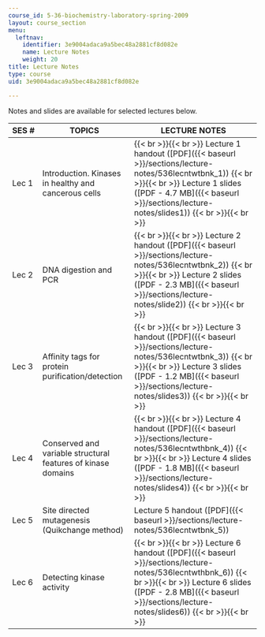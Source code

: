 ```yaml
---
course_id: 5-36-biochemistry-laboratory-spring-2009
layout: course_section
menu:
  leftnav:
    identifier: 3e9004adaca9a5bec48a2881cf8d082e
    name: Lecture Notes
    weight: 20
title: Lecture Notes
type: course
uid: 3e9004adaca9a5bec48a2881cf8d082e

---
```


Notes and slides are available for selected lectures below.

| SES # | TOPICS | LECTURE NOTES |
| --- | --- | --- |
| Lec 1 | Introduction. Kinases in healthy and cancerous cells |  {{< br >}}{{< br >}} Lecture 1 handout ([PDF]({{< baseurl >}}/sections/lecture-notes/536lecntwtbnk_1)) {{< br >}}{{< br >}} Lecture 1 slides ([PDF - 4.7 MB]({{< baseurl >}}/sections/lecture-notes/slides1)) {{< br >}}{{< br >}}  |
| Lec 2 | DNA digestion and PCR |  {{< br >}}{{< br >}} Lecture 2 handout ([PDF]({{< baseurl >}}/sections/lecture-notes/536lecntwtbnk_2)) {{< br >}}{{< br >}} Lecture 2 slides ([PDF - 2.3 MB]({{< baseurl >}}/sections/lecture-notes/slide2)) {{< br >}}{{< br >}}  |
| Lec 3 | Affinity tags for protein purification/detection |  {{< br >}}{{< br >}} Lecture 3 handout ([PDF]({{< baseurl >}}/sections/lecture-notes/536lecntwtbnk_3)) {{< br >}}{{< br >}} Lecture 3 slides ([PDF - 1.2 MB]({{< baseurl >}}/sections/lecture-notes/slides3)) {{< br >}}{{< br >}}  |
| Lec 4 | Conserved and variable structural features of kinase domains |  {{< br >}}{{< br >}} Lecture 4 handout ([PDF]({{< baseurl >}}/sections/lecture-notes/536lecntwthbnk_4)) {{< br >}}{{< br >}} Lecture 4 slides ([PDF - 1.8 MB]({{< baseurl >}}/sections/lecture-notes/slides4)) {{< br >}}{{< br >}}  |
| Lec 5 | Site directed mutagenesis (Quikchange method) | Lecture 5 handout ([PDF]({{< baseurl >}}/sections/lecture-notes/536lecntwtbnk_5)) |
| Lec 6 | Detecting kinase activity |  {{< br >}}{{< br >}} Lecture 6 handout ([PDF]({{< baseurl >}}/sections/lecture-notes/536lecntwthbnk_6)) {{< br >}}{{< br >}} Lecture 6 slides ([PDF - 2.8 MB]({{< baseurl >}}/sections/lecture-notes/slides6)) {{< br >}}{{< br >}}